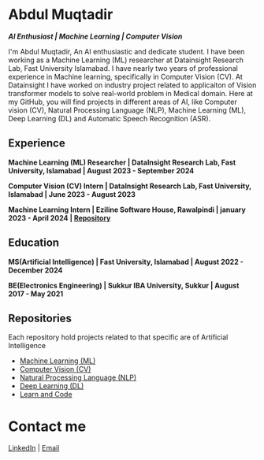 # Abdul Muqtadir

**_AI Enthusiast | Machine Learning | Computer Vision_**

I'm Abdul Muqtadir, An AI enthusiastic and dedicate student. I have been working as a Machine Learning (ML) researcher at Datainsight Research Lab, Fast University Islamabad. I have nearly two years of professional experience in Machine learning, specifically in Computer Vision (CV). At Datainsight I have worked on industry project related to applicaiton of Vision transformer models to solve real-world problem in Medical domain. Here at my GitHub, you will find projects in different areas of AI, like Computer vision (CV), Natural Processing Language (NLP), Machine Learning (ML), Deep Learning (DL) and Automatic Speech Recognition (ASR).

## Experience
**Machine Learning (ML) Researcher | DataInsight Research Lab, Fast University, Islamabad | August 2023 - September 2024**

**Computer Vision (CV) Intern | DataInsight Research Lab, Fast University, Islamabad | June 2023 - August 2023**

**Machine Learning Intern | Eziline Software House, Rawalpindi | january 2023 - April 2024 | [Repository](https://github.com/AbdulDD/NLP_Portfolio/tree/main/BERT)**

## Education
**MS(Artificial Intelligence) | Fast University, Islamabad | August 2022 - December 2024**

**BE(Electronics Engineering) | Sukkur IBA University, Sukkur | August 2017 - May 2021**



## Repositories
Each repository hold projects related to that specific are of Artificial Intelligence

- [Machine Learning (ML)](https://github.com/AbdulDD/Machine-Learning-portfolio)
- [Computer Vision (CV)](https://github.com/AbdulDD/Computer-Vision)
- [Natural Processing Language (NLP)](https://github.com/AbdulDD/NLP_Portfolio)
- [Deep Learning (DL)](https://github.com/AbdulDD/Deep-Learning-Portfolio)
- [Learn and Code](https://github.com/AbdulDD/Learn-Pytorch)

# Contact me
[LinkedIn](https://www.linkedin.com/in/abdul-muqtadir-0bab81170/) | [Email](mailto:amuqtadirch@gmail.com)
